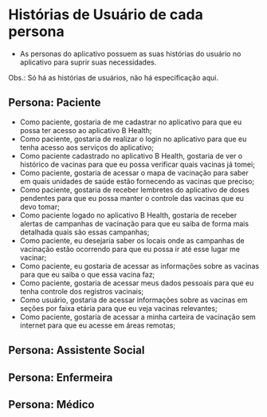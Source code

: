 # Histórias de Usuário de cada persona
- As personas do aplicativo possuem as suas histórias do usuário no aplicativo para suprir suas necessidades.

Obs.: Só há as histórias de usuários, não há especificação aqui.

## Persona: Paciente
- Como paciente, gostaria de me cadastrar no aplicativo para que eu possa ter acesso ao aplicativo B Health;
- Como paciente, gostaria de realizar o login no aplicativo para que eu tenha acesso aos serviços do aplicativo;
- Como paciente cadastrado no aplicativo B Health, gostaria de ver o histórico de vacinas para que eu possa verificar quais vacinas já tomei;
- Como paciente, gostaria de acessar o mapa de vacinação para saber em quais unidades de saúde estão fornecendo as vacinas que preciso;
- Como paciente, gostaria de receber lembretes do aplicativo de doses pendentes para que eu possa manter o controle das vacinas que eu devo tomar;
- Como paciente logado no aplicativo B Health, gostaria de receber alertas de campanhas de vacinação para que eu saiba de forma mais detalhada quais são essas campanhas;
- Como paciente, eu desejaria saber os locais onde as campanhas de vacinação estão ocorrendo para que eu possa ir até esse lugar me vacinar;
- Como paciente, eu gostaria de acessar as informações sobre as vacinas para que eu saiba o que essa vacina faz;
- Como paciente, gostaria de acessar meus dados pessoais para que eu tenha controle dos registros vacinais;
- Como usuário, gostaria de acessar informações sobre as vacinas em seções por faixa etária para que eu veja vacinas relevantes;
- Como paciente, gostaria de acessar a minha carteira de vacinação sem internet para que eu acesse em áreas remotas;


## Persona: Assistente Social

## Persona: Enfermeira

## Persona: Médico
